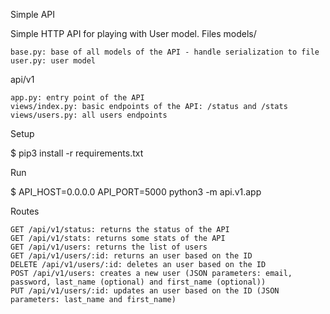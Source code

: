 Simple API

Simple HTTP API for playing with User model.
Files
models/

    base.py: base of all models of the API - handle serialization to file
    user.py: user model

api/v1

    app.py: entry point of the API
    views/index.py: basic endpoints of the API: /status and /stats
    views/users.py: all users endpoints

Setup

$ pip3 install -r requirements.txt

Run

$ API_HOST=0.0.0.0 API_PORT=5000 python3 -m api.v1.app

Routes

    GET /api/v1/status: returns the status of the API
    GET /api/v1/stats: returns some stats of the API
    GET /api/v1/users: returns the list of users
    GET /api/v1/users/:id: returns an user based on the ID
    DELETE /api/v1/users/:id: deletes an user based on the ID
    POST /api/v1/users: creates a new user (JSON parameters: email, password, last_name (optional) and first_name (optional))
    PUT /api/v1/users/:id: updates an user based on the ID (JSON parameters: last_name and first_name)

